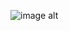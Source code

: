 ![image alt](https://media.istockphoto.com/id/1423430470/vector/technology-big-data-tree-network-on-blue-background-digital-circuit-board-internet.jpg?s=612x612&w=0&k=20&c=vqpHk0tLoHyI0eNeYLX3cz7EH50v1eJo47yPDw7O9_Q=)
